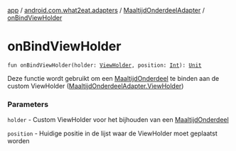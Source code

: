 [app](../../index.md) / [android.com.what2eat.adapters](../index.md) / [MaaltijdOnderdeelAdapter](index.md) / [onBindViewHolder](./on-bind-view-holder.md)

# onBindViewHolder

`fun onBindViewHolder(holder: `[`ViewHolder`](-view-holder/index.md)`, position: `[`Int`](https://kotlinlang.org/api/latest/jvm/stdlib/kotlin/-int/index.html)`): `[`Unit`](https://kotlinlang.org/api/latest/jvm/stdlib/kotlin/-unit/index.html)

Deze functie wordt gebruikt om een [MaaltijdOnderdeel](../../android.com.what2eat.model/-maaltijd-onderdeel/index.md) te binden aan de custom
ViewHolder ([MaaltijdOnderdeelAdapter.ViewHolder](-view-holder/index.md))

### Parameters

`holder` - Custom ViewHolder voor het bijhouden van een [MaaltijdOnderdeel](../../android.com.what2eat.model/-maaltijd-onderdeel/index.md)

`position` - Huidige positie in de lijst waar de ViewHolder moet geplaatst worden